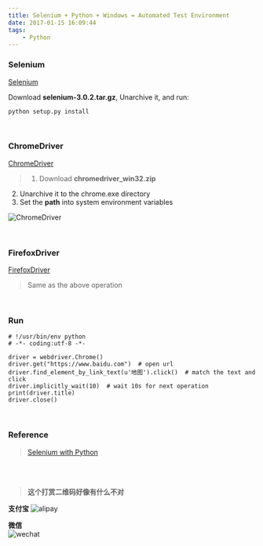 ```yaml
---
title: Selenium + Python + Windows = Automated Test Environment
date: 2017-01-15 16:09:44
tags:
    - Python
---
```


### Selenium
[Selenium][1] 

Download **selenium-3.0.2.tar.gz**, Unarchive it, and run:

    python setup.py install
<br>

<!--more-->

### ChromeDriver
[ChromeDriver][2]

> 1. Download **chromedriver_win32.zip**
2. Unarchive it to the chrome.exe directory
3. Set the **path** into system environment variables

![ChromeDriver][3]
 
<br>

### FirefoxDriver
[FirefoxDriver][4]

> Same as the above operation

<br>

### Run
    # !/usr/bin/env python
    # -*- coding:utf-8 -*-

    driver = webdriver.Chrome()
    driver.get("https://www.baidu.com")  # open url
    driver.find_element_by_link_text(u'地图').click()  # match the text and click
    driver.implicitly_wait(10)  # wait 10s for next operation
    print(driver.title)
    driver.close()
<br>

### Reference
> [Selenium with Python][5]

[1]:https://pypi.python.org/pypi/selenium
[2]:https://sites.google.com/a/chromium.org/chromedriver/downloads
[3]:https://of4jd0bcc.qnssl.com/Selenium/chromeDriver.png
[4]:https://github.com/mozilla/geckodriver/releases
[5]:http://selenium-python.readthedocs.io/index.html

<br><br>
> **这个打赏二维码好像有什么不对**

**支付宝** 
![alipay][99]

**微信**  
![wechat][100]


  [99]: https://of4jd0bcc.qnssl.com/Blog/%E6%89%93%E8%B5%8F/alipay/dmc.gif?imageView2/1/w/200/h/200
  [100]: https://of4jd0bcc.qnssl.com/Blog/%E6%89%93%E8%B5%8F/wechat/patapon_wechat.gif?imageView2/1/w/200/h/200